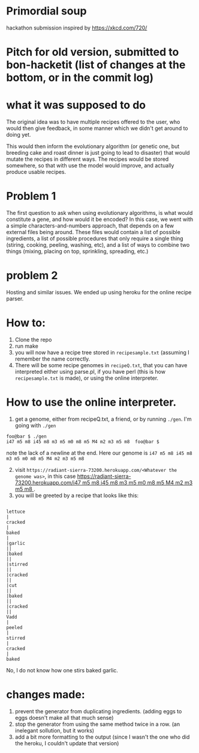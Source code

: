 # Primordial soup
hackathon submission inspired by https://xkcd.com/720/

# Pitch for old version, submitted to bon-hacketit (list of changes at the bottom, or in the commit log)

# what it was supposed to do

The original idea was to have multiple recipes offered to the user, who would then give feedback, in some manner which we didn't get around to doing yet.

This would then inform the evolutionary algorithm (or genetic one, but breeding cake and roast dinner is just going to lead to disaster) that would mutate the recipes in different ways. The recipes would be stored somewhere, so that with use the model would improve, and actually produce usable recipes.

# Problem 1

The first question to ask when using evolutionary algorithms, is what would constitute a gene, and how would it be encoded? In this case, we went with a simple characters-and-numbers approach, that depends on a few external files being around. These files would contain a list of possible ingredients, a list of possible procedures that only require a single thing (stiring, cooking, peeling, washing, etc), and a list of ways to combine two things (mixing, placing on top, sprinkling, spreading, etc.)

# problem 2

Hosting and similar issues. We ended up using heroku for the online recipe parser.

# How to:

1) Clone the repo
2) run make
3) you will now have a recipe tree stored in `recipesample.txt` (assuming I remember the name correctly.
4) There will be some recipe genomes in `recipeQ.txt`, that you can have interpreted either using parse.pl, if you have perl (this is how `recipesample.txt` is made), or using the online interpreter.

# How to use the online interpreter.

1) get a genome, either from recipeQ.txt, a friend, or by running `./gen`.
    I'm going with `./gen`
```shell
foo@bar $ ./gen
i47 m5 m8 i45 m8 m3 m5 m0 m8 m5 M4 m2 m3 m5 m8  foo@bar $ 
```
   note the lack of a newline at the end. Here our genome is `i47 m5 m8 i45 m8 m3 m5 m0 m8 m5 M4 m2 m3 m5 m8 `

2) visit `https://radiant-sierra-73200.herokuapp.com/<Whatever the genome was>`, in this case [https://radiant-sierra-73200.herokuapp.com/i47 m5 m8 i45 m8 m3 m5 m0 m8 m5 M4 m2 m3 m5 m8 ](https://radiant-sierra-73200.herokuapp.com/i47%20m5%20m8%20i45%20m8%20m3%20m5%20m0%20m8%20m5%20M4%20m2%20m3%20m5%20m8%20).
3) you will be greeted by a recipe that looks like this:
```

lettuce 
|
cracked 
|
baked 
|
|garlic 
||
|baked 
||
|stirred 
||
|cracked 
||
|cut 
||
|baked 
||
|cracked 
||
Vadd 
|
peeled 
|
stirred 
|
cracked 
|
baked 
```

No, I do not know how one stirs baked garlic.

# changes made:

 1) prevent the generator from duplicating ingredients. (adding eggs to eggs doesn't make all that much sense)
 2) stop the generator from using the same method twice in a row. (an inelegant sollution, but it works)
 3) add a bit more formatting to the output (since I wasn't the one who did the heroku, I couldn't update that version)

